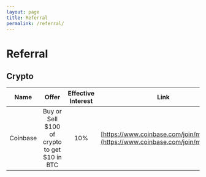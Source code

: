 ```yaml
---
layout: page
title: Referral
permalink: /referral/
---
```


# Referral

## Crypto

| Name | Offer | Effective Interest | Link |
|:--:|:--:|:--:|:--:|
| Coinbase | Buy or Sell $100 of crypto to get $10 in BTC | 10% | [https://www.coinbase.com/join/mcguir_io](https://www.coinbase.com/join/mcguir_io) |